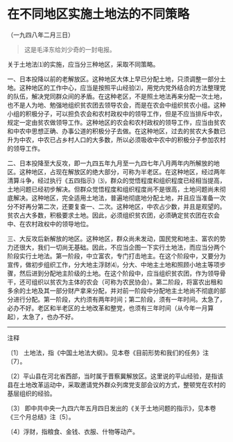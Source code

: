 # 在不同地区实施土地法的不同策略  
（一九四八年二月三日）  
  
> 这是毛泽东给刘少奇的一封电报。   
  

关于土地法⑴的实施，应当分三种地区，采取不同策略。   

一、日本投降以前的老解放区。这种地区大体上早已分配土地，只须调整一部分土地。这种地区的工作中心，应当是按照平山经验⑵，用党内党外结合的方法整理党的队伍，解决党同群众间的矛盾。在这种老区，不是照土地法再来分配一次土地，也不是人为地、勉强地组织贫农团去领导农会，而是在农会中组织贫农小组。这种小组的积极分子，可以担负农会和农村政权中的领导工作，但是不应当排斥中农，规定一定由贫农做领导工作。这种地区的农会和农村政权的领导工作，应当由贫农和中农中思想正确、办事公道的积极分子去做。在这种地区，过去的贫农大多数已升为中农，中农已占乡村人口的大多数，所以必须吸收中农中的积极分子参加农村的领导工作。   

二、日本投降至大反攻，即一九四五年九月至一九四七年八月两年内所解放的地区。这种地区，占现在解放区的绝大部分，可称为半老区。在这种地区，经过两年清算斗争，经过执行《五四指示》⑶，群众的觉悟程度和组织程度已经相当提高，土地问题已经初步解决。但群众觉悟程度和组织程度尚不是很高，土地问题尚未彻底解决。这种地区，完全适用土地法，普遍地彻底地分配土地，并且应当准备一次分不好再分第二次，还要复查一、二次。这种地区，中农占少数，并且是观望的。贫农占大多数，积极要求土地。因此，必须组织贫农团，必须确定贫农团在农会中、在农村政权中的领导地位。   

三、大反攻后新解放的地区。这种地区，群众尚未发动，国民党和地主、富农的势力还很大，我们一切尚无基础。因此，不应当企图一下实行土地法，而应当分两个阶段实行土地法。第一阶段，中立富农，专门打击地主。在这个阶段中，又要分为宣传，做初步组织工作，分大地主浮财⑷，分大、中地主土地和照顾小地主等项步骤，然后进到分配地主阶级的土地。在这个阶段中，应当组织贫农团，作为领导骨干，还可组织以贫农为主体的农会（可称为农民协会）。第二阶段，将富农出租和多余的土地及其一部分财产拿来分配，并对前一阶段中分配地主土地尚不彻底的部分进行分配。第一阶段，大约须有两年时间；第二阶段，须有一年时间。太急了，必办不好。老区和半老区的土地改革和整党，也须有三年时间（从今年一月算起），太急了，也办不好。   
  
  
------------------  

注释   

〔1〕 土地法，指《中国土地法大纲》。见本卷《目前形势和我们的任务》注〔7〕。   

〔2〕平山县在河北省西部，当时属于晋察冀解放区。这里说的平山经验，是指该县在土地改革运动中，采取邀请党外群众列席党支部会议的方式，整顿党在农村的基层组织的经验。   

〔3〕 即中共中央一九四六年五月四日发出的《关于土地问题的指示》，见本卷《三个月总结》注〔5〕。   

〔4〕浮财，指粮食、金钱、衣服、什物等动产。   